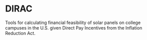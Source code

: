 # DIRAC
Tools for calculating financial feasibility of solar panels on college campuses in the U.S. given Direct Pay Incentives from the Inflation Reduction Act.
